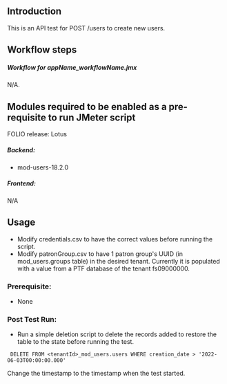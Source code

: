 ## Introduction
This is an API test for POST /users to create new users. 

## Workflow steps
##### Workflow for appName_workflowName.jmx
N/A.

## Modules required to be enabled as a pre-requisite to run JMeter script

FOLIO release: Lotus

##### Backend:
- mod-users-18.2.0

##### Frontend:
N/A

## Usage
- Modify credentials.csv to have the correct values before running the script.
- Modify patronGroup.csv to have 1 patron group's UUID (in mod_users.groups table) in the desired tenant. Currently it is populated with a value from a PTF database of the tenant fs09000000.

### Prerequisite:
- None

### Post Test Run:
- Run a simple deletion script to delete the records added to restore the table to the state before running the test.

` DELETE FROM <tenantId>_mod_users.users WHERE creation_date > '2022-06-03T00:00:00.000'`

   Change the timestamp to the timestamp when the test started. 